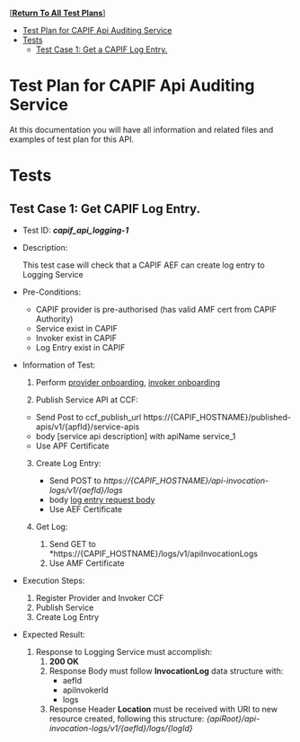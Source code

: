 [**[Return To All Test Plans]**]

- [Test Plan for CAPIF Api Auditing Service](#test-plan-for-capif-api-auditing-service)
- [Tests](#tests)
  - [Test Case 1: Get a CAPIF Log Entry.](#test-case-1-creates-a-new-individual-capif-log-entry)


# Test Plan for CAPIF Api Auditing Service
At this documentation you will have all information and related files and examples of test plan for this API.

# Tests

## Test Case 1: Get CAPIF Log Entry.
* Test ID: ***capif_api_logging-1***
* Description:

  This test case will check that a CAPIF AEF can create log entry to Logging Service
* Pre-Conditions:
  
  *  CAPIF provider is pre-authorised (has valid AMF cert from CAPIF Authority)
  *  Service exist in CAPIF
  *  Invoker exist in CAPIF
  *  Log Entry exist in CAPIF

* Information of Test:

  1. Perform [provider onboarding], [invoker onboarding] 

  2. Publish Service API at CCF:
    - Send Post to ccf_publish_url https://{CAPIF_HOSTNAME}/published-apis/v1/{apfId}/service-apis
    - body [service api description] with apiName service_1
    - Use APF Certificate

  3. Create Log Entry:
     - Send POST to *https://{CAPIF_HOSTNAME}/api-invocation-logs/v1/{aefId}/logs*
     - body [log entry request body]
     - Use AEF Certificate

  4. Get Log:
     1. Send GET to *https://{CAPIF_HOSTNAME}/logs/v1/apiInvocationLogs
     2. Use AMF Certificate

* Execution Steps:
  1. Register Provider and Invoker CCF
  2. Publish Service
  3. Create Log Entry

* Expected Result:

  1. Response to Logging Service must accomplish:
     1. **200 OK**
     2. Response Body must follow **InvocationLog** data structure with:
        * aefId
        * apiInvokerId
        * logs
     3. Response Header **Location** must be received with URI to new resource created, following this structure: *{apiRoot}/api-invocation-logs/v1/{aefId}/logs/{logId}*



[log entry request body]: ../api_logging_service/invocation_log.json "Log Request Body"

[invoker onboarding]: ../common_operations/README.md#register-an-invoker "Invoker Onboarding"

[provider onboarding]: ../common_operations/README.md#register-a-provider "Provider Onboarding"

[Return To All Test Plans]: ../README.md